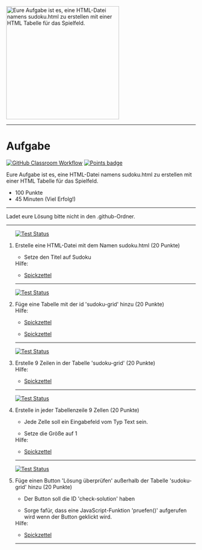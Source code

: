 <img src="https://upload.wikimedia.org/wikipedia/commons/thumb/1/1a/Sudoku_parts.svg/640px-Sudoku_parts.svg.png" alt="Eure Aufgabe ist es, eine HTML-Datei namens sudoku.html zu erstellen mit einer HTML Tabelle für das Spielfeld." width="300"/>

---
# Aufgabe
[![GitHub Classroom Workflow](https://github.com/test-23-07/sudoku-html/actions/workflows/classroom.yml/badge.svg)](https://github.com/test-23-07/sudoku-html/actions/workflows/classroom.yml) [![Points badge](../../blob/badges/.github/badges/points.svg)](../../actions) 

Eure Aufgabe ist es, eine HTML-Datei namens sudoku.html zu erstellen mit einer HTML Tabelle für das Spielfeld.
* 100 Punkte
* 45 Minuten (Viel Erfolg!)

---
<p>Ladet eure Lösung bitte nicht in den .github-Ordner.  </p>

---
<ol>

[![Test Status](../../blob/badges/.github/badges/testStatus_1.svg)](../../actions)  
<li> Erstelle eine HTML-Datei mit dem Namen sudoku.html (20 Punkte)</li>
<ul><li> Setze den Titel auf Sudoku</li></ul>
Hilfe: 
<ul><li><a href="https://www.w3schools.com/tags/tag_title.asp#:~:text=The%20tag%20defines%20the,search%20engine%20optimization%20(SEO)!">Spickzettel</a></li></ul> 

---

[![Test Status](../../blob/badges/.github/badges/testStatus_2.svg)](../../actions)  
<li> Füge eine Tabelle mit der id 'sudoku-grid' hinzu (20 Punkte)</li>
Hilfe: 
<ul><li><a href="https://www.w3schools.com/html/html_id.asp">Spickzettel</a></li></ul> 
<ul><li><a href="https://www.w3schools.com/html/html_tables.asp">Spickzettel</a></li></ul> 

---

[![Test Status](../../blob/badges/.github/badges/testStatus_3.svg)](../../actions)  
<li> Erstelle 9 Zeilen in der Tabelle 'sudoku-grid' (20 Punkte)</li>
Hilfe: 
<ul><li><a href="https://www.w3schools.com/tags/tag_tr.asp#:~:text=Definition%20and%20Usage,%3E%20or%20elements.">Spickzettel</a></li></ul> 

---

[![Test Status](../../blob/badges/.github/badges/testStatus_4.svg)](../../actions)  
<li> Erstelle in jeder Tabellenzeile 9 Zellen (20 Punkte)</li>
<ul><li> Jede Zelle soll ein Eingabefeld vom Typ Text sein.</li></ul>
<ul><li> Setze die Größe auf 1</li></ul>
Hilfe: 
<ul><li><a href="https://www.w3schools.com/tags/tag_td.asp#:~:text=The%20tag%20defines%20a,with%20the%20element)">Spickzettel</a></li></ul> 

---

[![Test Status](../../blob/badges/.github/badges/testStatus_5.svg)](../../actions)  
<li> Füge einen Button 'Lösung überprüfen' außerhalb der Tabelle 'sudoku-grid' hinzu (20 Punkte)</li>
<ul><li> Der Button soll die ID 'check-solution' haben</li></ul>
<ul><li> Sorge fafür, dass eine JavaScript-Funktion 'pruefen()' aufgerufen wird wenn der Button geklickt wird.</li></ul>
Hilfe: 
<ul><li><a href="https://www.w3schools.com/jsref/event_onclick.asp">Spickzettel</a></li></ul> 

---
</ol>
